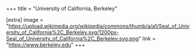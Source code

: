 +++
title = "University of California, Berkeley"

[extra]
image = "https://upload.wikimedia.org/wikipedia/commons/thumb/a/a1/Seal_of_University_of_California%2C_Berkeley.svg/1200px-Seal_of_University_of_California%2C_Berkeley.svg.png"
link = "https://www.berkeley.edu"
+++